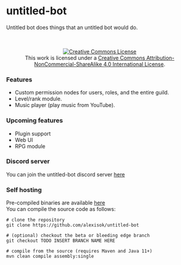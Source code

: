 # untitled-bot

Untitled bot does things that an untitled bot would do.
<br><br><br>
<div style="text-align: center;"><a rel="license" href="http://creativecommons.org/licenses/by-nc-sa/4.0/"><img alt="Creative Commons License" style="border-width:0" src="https://i.creativecommons.org/l/by-nc-sa/4.0/88x31.png" /></a><br />This work is licensed under a <a rel="license" href="http://creativecommons.org/licenses/by-nc-sa/4.0/">Creative Commons Attribution-NonCommercial-ShareAlike 4.0 International License</a>.</div>

### Features
* Custom permission nodes for users, roles, and the entire guild.
* Level/rank module.
* Music player (play music from YouTube).

### Upcoming features
* Plugin support
* Web UI
* RPG module

### Discord server
You can join the untitled-bot discord server [here](https://alexisok.dev/ub/discord)

### Self hosting
Pre-compiled binaries are available [here](https://github.com/AlexIsOK/untitled-bot/releases/latest) \
You can compile the source code as follows:
```shell
# clone the repository
git clone https://github.com/alexisok/untitled-bot

# (optional) checkout the beta or bleeding edge branch
git checkout TODO INSERT BRANCH NAME HERE

# compile from the source (requires Maven and Java 11+)
mvn clean compile assembly:single
```
